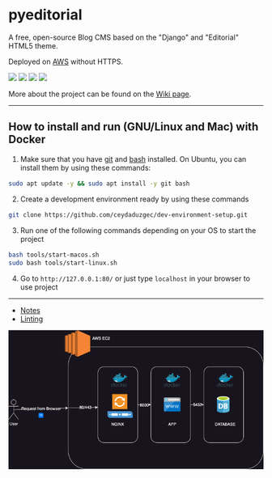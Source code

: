 # pyeditorial

A free, open-source Blog CMS based on the "Django" and "Editorial" HTML5 theme.

Deployed on [AWS](http://ec2-51-20-142-135.eu-north-1.compute.amazonaws.com) without HTTPS.

![](https://img.shields.io/github/stars/mavenium/pyeditorial)
[![](https://img.shields.io/github/forks/mavenium/pyeditorial)](https://github.com/mavenium/pyeditorial/fork)
[![](https://img.shields.io/github/issues/mavenium/pyeditorial)](https://github.com/mavenium/pyeditorial/issues)
![](https://img.shields.io/twitter/url?url=https%3A%2F%2Fgithub.com%2Fmavenium%2Fpyeditorial)

More about the project can be found on the [Wiki page](https://github.com/ceydaduzgec/dev-environment-setup/wiki/).

------------

## How to install and run (GNU/Linux and Mac) with Docker

1. Make sure that you have [git](https://git-scm.com/downloads) and [bash](https://www.gnu.org/software/bash/) installed.
On Ubuntu, you can install them by using these commands:

```bash
sudo apt update -y && sudo apt install -y git bash
```

2. Create a development environment ready by using these commands

```bash
git clone https://github.com/ceydaduzgec/dev-environment-setup.git
```

3. Run one of the following commands depending on your OS to start the project

```bash
bash tools/start-macos.sh
sudo bash tools/start-linux.sh
```

4. Go to  `http://127.0.0.1:80/` or just type `localhost` in your browser to use project

------------

- [Notes](https://github.com/ceydaduzgec/dev-environment-setup/blob/master/docs/notes.md)
- [Linting](https://github.com/ceydaduzgec/dev-environment-setup/blob/master/docs/linting.md)

![Architecture](./docs/architecture.drawio.png)
